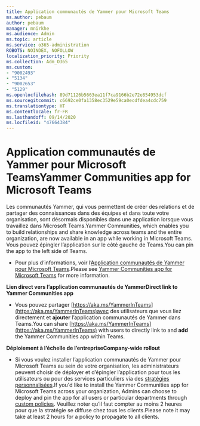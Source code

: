 ```yaml
---
title: Application communautés de Yammer pour Microsoft Teams
ms.author: pebaum
author: pebaum
manager: mnirkhe
ms.audience: Admin
ms.topic: article
ms.service: o365-administration
ROBOTS: NOINDEX, NOFOLLOW
localization_priority: Priority
ms.collection: Adm_O365
ms.custom:
- "9002493"
- "5134"
- "9002653"
- "5129"
ms.openlocfilehash: 89d71126b5663ea11f7ca9166b2e72e854953dcf
ms.sourcegitcommit: c6692ce0fa1358ec3529e59ca0ecdfdea4cdc759
ms.translationtype: HT
ms.contentlocale: fr-FR
ms.lasthandoff: 09/14/2020
ms.locfileid: "47664384"
---
```

# <a name="yammer-communities-app-for-microsoft-teams"></a><span data-ttu-id="c3078-102">Application communautés de Yammer pour Microsoft Teams</span><span class="sxs-lookup"><span data-stu-id="c3078-102">Yammer Communities app for Microsoft Teams</span></span>

<span data-ttu-id="c3078-103">Les communautés Yammer, qui vous permettent de créer des relations et de partager des connaissances dans des équipes et dans toute votre organisation, sont désormais disponibles dans une application lorsque vous travaillez dans Microsoft Teams.</span><span class="sxs-lookup"><span data-stu-id="c3078-103">Yammer Communities, which enables you to build relationships and share knowledge across teams and the entire organization, are now available in an app while working in Microsoft Teams.</span></span> <span data-ttu-id="c3078-104">Vous pouvez épingler l’application sur le côté gauche de Teams.</span><span class="sxs-lookup"><span data-stu-id="c3078-104">You can pin the app to the left side of Teams.</span></span> 

- <span data-ttu-id="c3078-105">Pour plus d’informations, voir l’[Application communautés de Yammer pour Microsoft Teams](https://go.microsoft.com/fwlink/?linkid=2127757&clcid=0x409).</span><span class="sxs-lookup"><span data-stu-id="c3078-105">Please see [Yammer Communities app for Microsoft Teams](https://go.microsoft.com/fwlink/?linkid=2127757&clcid=0x409) for more information.</span></span>

<span data-ttu-id="c3078-106">**Lien direct vers l’application communautés de Yammer**</span><span class="sxs-lookup"><span data-stu-id="c3078-106">**Direct link to Yammer Communities app**</span></span>

- <span data-ttu-id="c3078-107">Vous pouvez partager [https://aka.ms/YammerInTeams](https://aka.ms/YammerInTeams)avec des utilisateurs que vous liez directement et **ajouter** l’application communautés de Yammer dans Teams.</span><span class="sxs-lookup"><span data-stu-id="c3078-107">You can share [https://aka.ms/YammerInTeams](https://aka.ms/YammerInTeams) with users to directly link to and **add** the Yammer Communities app within Teams.</span></span>

<span data-ttu-id="c3078-108">**Déploiement à l’échelle de l’entreprise**</span><span class="sxs-lookup"><span data-stu-id="c3078-108">**Company-wide rollout**</span></span>

- <span data-ttu-id="c3078-109">Si vous voulez installer l’application communautés de Yammer pour Microsoft Teams au sein de votre organisation, les administrateurs peuvent choisir de déployer et d’épingler l’application pour tous les utilisateurs ou pour des services particuliers via des [stratégies personnalisées](https://docs.microsoft.com/microsoftteams/manage-apps).</span><span class="sxs-lookup"><span data-stu-id="c3078-109">If you'd like to install the Yammer Communities app for Microsoft Teams across your organization, Admins can choose to deploy and pin the app for all users or particular departments through [custom policies](https://docs.microsoft.com/microsoftteams/manage-apps).</span></span> <span data-ttu-id="c3078-110">Veuillez noter qu’il faut compter au moins 2 heures pour que la stratégie se diffuse chez tous les clients.</span><span class="sxs-lookup"><span data-stu-id="c3078-110">Please note it may take at least 2 hours for a policy to propagate to all clients.</span></span>
